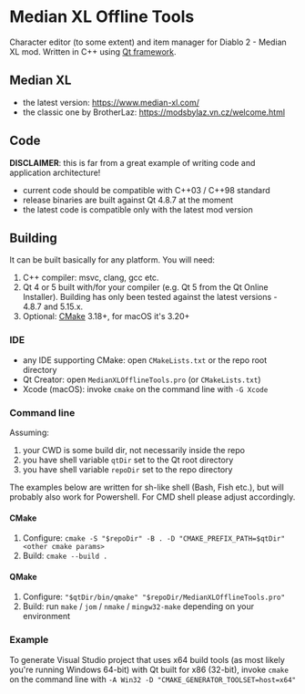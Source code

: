 # Median XL Offline Tools

Character editor (to some extent) and item manager for Diablo 2 - Median XL mod. Written in C++ using [Qt framework](https://qt.io/).

## Median XL

- the latest version: https://www.median-xl.com/
- the classic one by BrotherLaz: https://modsbylaz.vn.cz/welcome.html

## Code

**DISCLAIMER**: this is far from a great example of writing code and application architecture!

- current code should be compatible with C++03 / C++98 standard
- release binaries are built against Qt 4.8.7 at the moment
- the latest code is compatible only with the latest mod version

## Building

It can be built basically for any platform. You will need:

1. C++ compiler: msvc, clang, gcc etc.
2. Qt 4 or 5 built with/for your compiler (e.g. Qt 5 from the Qt Online Installer). Building has only been tested against the latest versions - 4.8.7 and 5.15.x.
3. Optional: [CMake](https://cmake.org/) 3.18+, for macOS it's 3.20+

### IDE

- any IDE supporting CMake: open `CMakeLists.txt` or the repo root directory
- Qt Creator: open `MedianXLOfflineTools.pro` (or `CMakeLists.txt`)
- Xcode (macOS): invoke `cmake` on the command line with `-G Xcode`

### Command line

Assuming:
1. your CWD is some build dir, not necessarily inside the repo
2. you have shell variable `qtDir` set to the Qt root directory
3. you have shell variable `repoDir` set to the repo directory

The examples below are written for sh-like shell (Bash, Fish etc.), but will probably also work for Powershell. For CMD shell please adjust accordingly.

#### CMake

1. Configure: `cmake -S "$repoDir" -B . -D "CMAKE_PREFIX_PATH=$qtDir" <other cmake params>`
2. Build: `cmake --build .`

#### QMake

1. Configure: `"$qtDir/bin/qmake" "$repoDir/MedianXLOfflineTools.pro"`
2. Build: run `make` / `jom` / `nmake` / `mingw32-make` depending on your environment

### Example

To generate Visual Studio project that uses x64 build tools (as most likely you're running Windows 64-bit) with Qt built for x86 (32-bit), invoke `cmake` on the command line with `-A Win32 -D "CMAKE_GENERATOR_TOOLSET=host=x64"`
